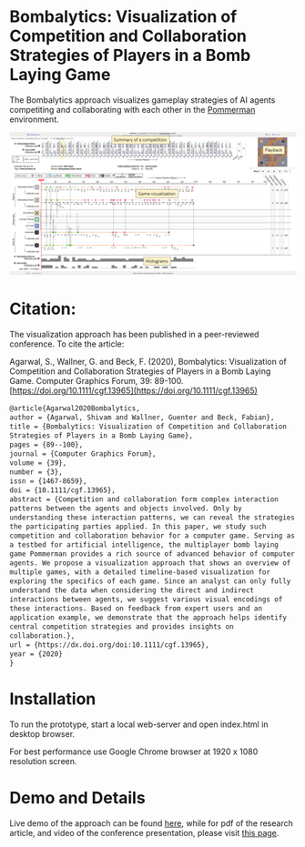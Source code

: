 # Bombalytics: Visualization of Competition and Collaboration Strategies of Players in a Bomb Laying Game

The Bombalytics approach visualizes gameplay strategies of AI agents competiting and collaborating with each other in the [Pommerman](https://www.pommerman.com/) environment.

![Untitled](images/screenshot.png)

# Citation:

The visualization approach has been published in a peer-reviewed conference. To cite the article:

Agarwal, S., Wallner, G. and Beck, F. (2020), Bombalytics: Visualization of Competition and Collaboration Strategies of Players in a Bomb Laying Game. Computer Graphics Forum, 39: 89-100. [https://doi.org/10.1111/cgf.13965](https://doi.org/10.1111/cgf.13965)

```
@article{Agarwal2020Bombalytics,
author = {Agarwal, Shivam and Wallner, Guenter and Beck, Fabian},
title = {Bombalytics: Visualization of Competition and Collaboration Strategies of Players in a Bomb Laying Game},
pages = {89--100},
journal = {Computer Graphics Forum},
volume = {39},
number = {3},
issn = {1467-8659},
doi = {10.1111/cgf.13965},
abstract = {Competition and collaboration form complex interaction patterns between the agents and objects involved. Only by understanding these interaction patterns, we can reveal the strategies the participating parties applied. In this paper, we study such competition and collaboration behavior for a computer game. Serving as a testbed for artificial intelligence, the multiplayer bomb laying game Pommerman provides a rich source of advanced behavior of computer agents. We propose a visualization approach that shows an overview of multiple games, with a detailed timeline-based visualization for exploring the specifics of each game. Since an analyst can only fully understand the data when considering the direct and indirect interactions between agents, we suggest various visual encodings of these interactions. Based on feedback from expert users and an application example, we demonstrate that the approach helps identify central competition strategies and provides insights on collaboration.},
url = {https://dx.doi.org/doi:10.1111/cgf.13965},
year = {2020}
}
```

# Installation

To run the prototype, start a local web-server and open index.html in desktop browser.

For best performance use Google Chrome browser at 1920 x 1080 resolution screen.

# Demo and Details

Live demo of the approach can be found [here](https://vis-uni-bamberg.github.io/bombalytics/), while for pdf of the research article, and video of the conference presentation, please visit [this page](https://s-agarwl.github.io/publication/Agarwal2020Bombalytics).
